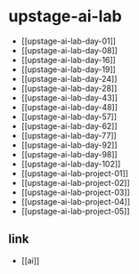 # upstage-ai-lab

- [[upstage-ai-lab-day-01]]
- [[upstage-ai-lab-day-08]]
- [[upstage-ai-lab-day-16]]
- [[upstage-ai-lab-day-19]]
- [[upstage-ai-lab-day-24]]
- [[upstage-ai-lab-day-28]]
- [[upstage-ai-lab-day-43]]
- [[upstage-ai-lab-day-48]]
- [[upstage-ai-lab-day-57]]
- [[upstage-ai-lab-day-62]]
- [[upstage-ai-lab-day-77]]
- [[upstage-ai-lab-day-92]]
- [[upstage-ai-lab-day-98]]
- [[upstage-ai-lab-day-102]]
- [[upstage-ai-lab-project-01]]
- [[upstage-ai-lab-project-02]]
- [[upstage-ai-lab-project-03]]
- [[upstage-ai-lab-project-04]]
- [[upstage-ai-lab-project-05]]

## link
- [[ai]]
